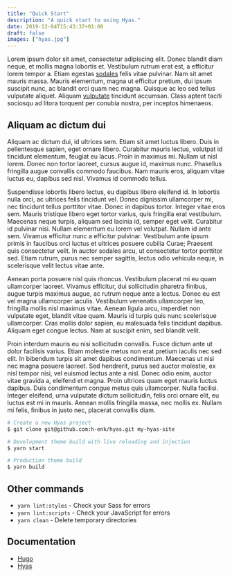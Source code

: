 ```yaml
---
title: "Quick Start"
description: "A quick start to using Hyas."
date: 2019-12-04T15:43:37+01:00
draft: false
images: ["hyas.jpg"]
---
```


Lorem ipsum dolor sit amet, consectetur adipiscing elit. Donec blandit diam neque, et mollis magna lobortis et. Vestibulum rutrum erat est, a efficitur lorem tempor a. Etiam egestas [sodales]() felis vitae pulvinar. Nam sit amet mauris massa. Mauris elementum, magna ut efficitur pretium, dui ipsum suscipit nunc, ac blandit orci quam nec magna. Quisque ac leo sed tellus vulputate aliquet. Aliquam [vulputate]() tincidunt accumsan. Class aptent taciti sociosqu ad litora torquent per conubia nostra, per inceptos himenaeos.

## Aliquam ac dictum dui
Aliquam ac dictum dui, id ultrices sem. Etiam sit amet luctus libero. Duis in pellentesque sapien, eget ornare libero. Curabitur mauris lectus, volutpat id tincidunt elementum, feugiat eu lacus. Proin in maximus mi. Nullam ut nisl lorem. Donec non tortor laoreet, cursus augue id, maximus nunc. Phasellus fringilla augue convallis commodo faucibus. Nam mauris eros, aliquam vitae luctus eu, dapibus sed nisl. Vivamus id commodo tellus.

Suspendisse lobortis libero lectus, eu dapibus libero eleifend id. In lobortis nulla orci, ac ultrices felis tincidunt vel. Donec dignissim ullamcorper mi, nec tincidunt tellus porttitor vitae. Donec in dapibus tortor. Integer vitae eros sem. Mauris tristique libero eget tortor varius, quis fringilla erat vestibulum. Maecenas neque turpis, aliquam sed lacinia id, semper eget velit. Curabitur id pulvinar nisi. Nullam elementum eu lorem vel volutpat. Nullam id ante sem. Vivamus efficitur nunc a efficitur pulvinar. Vestibulum ante ipsum primis in faucibus orci luctus et ultrices posuere cubilia Curae; Praesent quis consectetur velit. In auctor sodales arcu, ut consectetur tortor porttitor sed. Etiam rutrum, purus nec semper sagittis, lectus odio vehicula neque, in scelerisque velit lectus vitae ante.

Aenean porta posuere nisl quis rhoncus. Vestibulum placerat mi eu quam ullamcorper laoreet. Vivamus efficitur, dui sollicitudin pharetra finibus, augue turpis maximus augue, ac rutrum neque ante a lectus. Donec eu est vel magna ullamcorper iaculis. Vestibulum venenatis ullamcorper leo, fringilla mollis nisl maximus vitae. Aenean ligula arcu, imperdiet non vulputate eget, blandit vitae quam. Mauris id turpis quis nunc scelerisque ullamcorper. Cras mollis dolor sapien, eu malesuada felis tincidunt dapibus. Aliquam eget congue lectus. Nam at suscipit enim, sed blandit velit.

Proin interdum mauris eu nisi sollicitudin convallis. Fusce dictum ante ut dolor facilisis varius. Etiam molestie metus non erat pretium iaculis nec sed elit. In bibendum turpis sit amet dapibus condimentum. Maecenas ut nisi nec magna posuere laoreet. Sed hendrerit, purus sed auctor molestie, ex nisl tempor nisi, vel euismod lectus ante a nisl. Donec odio enim, auctor vitae gravida a, eleifend et magna. Proin ultrices quam eget mauris luctus dapibus. Duis condimentum congue metus quis ullamcorper. Nulla facilisi. Integer eleifend, urna vulputate dictum sollicitudin, felis orci ornare elit, eu luctus est mi in mauris. Aenean mollis fringilla massa, nec mollis ex. Nullam mi felis, finibus in justo nec, placerat convallis diam.

```bash
# Create a new Hyas project
$ git clone git@github.com:h-enk/hyas.git my-hyas-site

# Development theme build with live reloading and injection
$ yarn start

# Production theme build
$ yarn build
```

## Other commands

- `yarn lint:styles` - Check your Sass for errors
- `yarn lint:scripts` -  Check your JavaScript for errors
- `yarn clean` -  Delete temporary directories


## Documentation

- [Hugo](https://gohugo.io/documentation/)
- [Hyas](https://github.com/h-enk/hyas)
